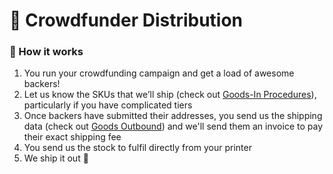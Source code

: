# 🥳 Crowdfunder Distribution

### 🤔 How it works

1. You run your crowdfunding campaign and get a load of awesome backers!
2. Let us know the SKUs that we’ll ship (check out [Goods-In Procedures](goods-in-procedures.md)), particularly if you have complicated tiers
3. Once backers have submitted their addresses, you send us the shipping data (check out [Goods Outbound](goods-outbound.md)) and we'll send them an invoice to pay their exact shipping fee
4. You send us the stock to fulfil directly from your printer
5. We ship it out :tada:

